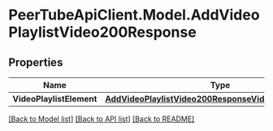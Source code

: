 # PeerTubeApiClient.Model.AddVideoPlaylistVideo200Response

## Properties

Name | Type | Description | Notes
------------ | ------------- | ------------- | -------------
**VideoPlaylistElement** | [**AddVideoPlaylistVideo200ResponseVideoPlaylistElement**](AddVideoPlaylistVideo200ResponseVideoPlaylistElement.md) |  | [optional] 

[[Back to Model list]](../README.md#documentation-for-models) [[Back to API list]](../README.md#documentation-for-api-endpoints) [[Back to README]](../README.md)

